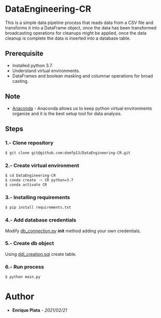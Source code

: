 # DataEngineering-CR

This is a simple data pipeline process that reads data from a CSV file and transforms it into a DataFrame object, once the data has been transformed broadcasting operations for cleanups might be applied, once the data cleanup is complete the data is inserted into a database table.

## Prerequisite 
* Installed python 3.7.
* Understand virtual environments.
* DataFrames and boolean masking and columnar operations for broad casting.

## Note
* [Anaconda](https://docs.anaconda.com/anaconda/) - Anaconda allows us to keep python virtual environments organize and it is the best setup tool for data analysis.

## Steps

### 1.- Clone repository
```sh
$ git clone git@github.com:domfp13/DataEngineering-CR.git
```
### 2.- Create virtual environment
```sh
$ cd DataEngineering-CR
$ conda create -n CR python=3.7
$ conda activate CR
```
### 3.- Installing requirements
```sh
$ pip install requirements.txt
```

### 4.- Add database credentials
Modify [db_connection.py](etl/db_connection.py) __init__ method adding your own credentials.

### 5.- Create db object
Using [ddl_creation.sql](sql/ddl_creation.sql) create table.

### 6.- Run process
```sh
$ python main.py
```

# Author
* **Enrique Plata** - *2021/02/21*